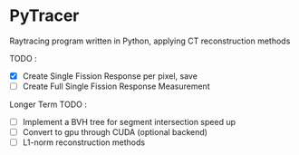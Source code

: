 # PyTracer
Raytracing program written in Python, applying CT reconstruction methods

TODO :
- [x] Create Single Fission Response per pixel, save
- [ ] Create Full Single Fission Response Measurement

Longer Term TODO :
- [ ] Implement a BVH tree for segment intersection speed up
- [ ] Convert to gpu through CUDA (optional backend)
- [ ] L1-norm reconstruction methods